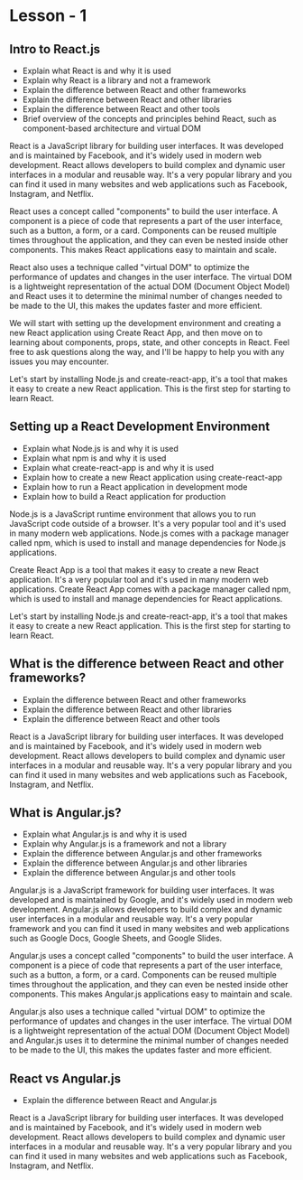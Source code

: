 # Lesson - 1

## Intro to React.js

- Explain what React is and why it is used
- Explain why React is a library and not a framework
- Explain the difference between React and other frameworks
- Explain the difference between React and other libraries
- Explain the difference between React and other tools
- Brief overview of the concepts and principles behind React, such as component-based architecture and virtual DOM

React is a JavaScript library for building user interfaces. It was developed and is maintained by Facebook, and it's widely used in modern web development. React allows developers to build complex and dynamic user interfaces in a modular and reusable way. It's a very popular library and you can find it used in many websites and web applications such as Facebook, Instagram, and Netflix.

React uses a concept called "components" to build the user interface. A component is a piece of code that represents a part of the user interface, such as a button, a form, or a card. Components can be reused multiple times throughout the application, and they can even be nested inside other components. This makes React applications easy to maintain and scale.

React also uses a technique called "virtual DOM" to optimize the performance of updates and changes in the user interface. The virtual DOM is a lightweight representation of the actual DOM (Document Object Model) and React uses it to determine the minimal number of changes needed to be made to the UI, this makes the updates faster and more efficient.

We will start with setting up the development environment and creating a new React application using Create React App, and then move on to learning about components, props, state, and other concepts in React. Feel free to ask questions along the way, and I'll be happy to help you with any issues you may encounter.

Let's start by installing Node.js and create-react-app, it's a tool that makes it easy to create a new React application. This is the first step for starting to learn React.

## Setting up a React Development Environment

- Explain what Node.js is and why it is used
- Explain what npm is and why it is used
- Explain what create-react-app is and why it is used
- Explain how to create a new React application using create-react-app
- Explain how to run a React application in development mode
- Explain how to build a React application for production

Node.js is a JavaScript runtime environment that allows you to run JavaScript code outside of a browser. It's a very popular tool and it's used in many modern web applications. Node.js comes with a package manager called npm, which is used to install and manage dependencies for Node.js applications.

Create React App is a tool that makes it easy to create a new React application. It's a very popular tool and it's used in many modern web applications. Create React App comes with a package manager called npm, which is used to install and manage dependencies for React applications.

Let's start by installing Node.js and create-react-app, it's a tool that makes it easy to create a new React application. This is the first step for starting to learn React.

## What is the difference between React and other frameworks?

- Explain the difference between React and other frameworks
- Explain the difference between React and other libraries
- Explain the difference between React and other tools

React is a JavaScript library for building user interfaces. It was developed and is maintained by Facebook, and it's widely used in modern web development. React allows developers to build complex and dynamic user interfaces in a modular and reusable way. It's a very popular library and you can find it used in many websites and web applications such as Facebook, Instagram, and Netflix.

## What is Angular.js?

- Explain what Angular.js is and why it is used
- Explain why Angular.js is a framework and not a library
- Explain the difference between Angular.js and other frameworks
- Explain the difference between Angular.js and other libraries
- Explain the difference between Angular.js and other tools

Angular.js is a JavaScript framework for building user interfaces. It was developed and is maintained by Google, and it's widely used in modern web development. Angular.js allows developers to build complex and dynamic user interfaces in a modular and reusable way. It's a very popular framework and you can find it used in many websites and web applications such as Google Docs, Google Sheets, and Google Slides.

Angular.js uses a concept called "components" to build the user interface. A component is a piece of code that represents a part of the user interface, such as a button, a form, or a card. Components can be reused multiple times throughout the application, and they can even be nested inside other components. This makes Angular.js applications easy to maintain and scale.

Angular.js also uses a technique called "virtual DOM" to optimize the performance of updates and changes in the user interface. The virtual DOM is a lightweight representation of the actual DOM (Document Object Model) and Angular.js uses it to determine the minimal number of changes needed to be made to the UI, this makes the updates faster and more efficient.

## React vs Angular.js

- Explain the difference between React and Angular.js

React is a JavaScript library for building user interfaces. It was developed and is maintained by Facebook, and it's widely used in modern web development. React allows developers to build complex and dynamic user interfaces in a modular and reusable way. It's a very popular library and you can find it used in many websites and web applications such as Facebook, Instagram, and Netflix.
